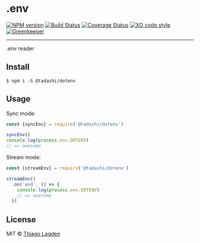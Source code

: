 # .env

[![NPM version][npm-img]][npm]
[![Build Status][ci-img]][ci]
[![Coverage Status][coveralls-img]][coveralls]
[![XO code style][xo-img]][xo]
[![Greenkeeper][greenkeeper-img]][greenkeeper]


[npm-img]:         https://img.shields.io/npm/v/@tadashi/dotenv.svg
[npm]:             https://www.npmjs.com/package/@tadashi/dotenv
[ci-img]:          https://travis-ci.org/lagden/dotenv.svg
[ci]:              https://travis-ci.org/lagden/dotenv
[coveralls-img]:   https://coveralls.io/repos/github/lagden/dotenv/badge.svg?branch=master
[coveralls]:       https://coveralls.io/github/lagden/dotenv?branch=master
[xo-img]:          https://img.shields.io/badge/code_style-XO-5ed9c7.svg
[xo]:              https://github.com/sindresorhus/xo
[greenkeeper-img]: https://badges.greenkeeper.io/lagden/dotenv.svg
[greenkeeper]:     https://greenkeeper.io/

-----

.env reader

## Install

```
$ npm i -S @tadashi/dotenv
```


## Usage

Sync mode:

```js
const {syncEnv} = require('@tadashi/dotenv')

syncEnv()
console.log(process.env.DOTENV)
// => awesome
```

Stream mode:

```js
const {streamEnv} = require('@tadashi/dotenv')

streamEnv()
  .on('end', () => {
    console.log(process.env.DOTENV)
    // => awesome
  })
```


## License

MIT © [Thiago Lagden](http://lagden.in)
